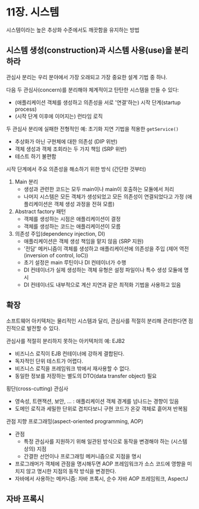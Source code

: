 # 11장. 시스템

시스템이라는 높은 추상화 수준에서도 깨끗함을 유지하는 방법

## 시스템 생성(construction)과 시스템 사용(use)을 분리하라

관심사 분리는 우리 분야에서 가장 오래되고 가장 중요한 설계 기법 중 하나.

다음 두 관심사(concern)를 분리해야 체계적이고 탄탄한 시스템을 만들 수 있다:

- (애플리케이션 객체를 생성하고 의존성을 서로 '연결'하는) 시작 단계(startup process)
- (시작 단계 이후에 이어지는) 런타임 로직

두 관심사 분리에 실패한 전형적인 예: 초기화 지연 기법을 적용한 `getService()`

- 추상화가 아닌 구현체에 대한 의존성 (DIP 위반)
- 객체 생성과 객체 조회라는 두 가지 책임 (SRP 위반)
- 테스트 하기 불편함

시작 단계에서 주요 의존성을 해소하기 위한 방식 (간단한 것부터)

1. Main 분리
    - 생성과 관련한 코드는 모두 main이나 main이 호출하는 모듈에서 처리
    - 나머지 시스템은 모든 객체가 생성되었고 모든 의존성이 연결되었다고 가정 (애플리케이션은 객체 생성 과정을 전혀 모름)
1. Abstract factory 패턴
    - 객체를 생성하는 시점은 애플리케이션이 결정
    - 객체를 생성하는 코드는 애플리케이션이 모름
1. 의존성 주입(dependency injection, DI)
    - 애플리케이션은 객체 생성 책임을 맡지 않음 (SRP 지원)
    - '전담' 메커니즘이 객체를 생성하고 애플리케이션에 의존성을 주입 (제어 역전(inversion of control, IoC))
    - 초기 설정은 main 루틴이나 DI 컨테이너가 수행
    - DI 컨테이너가 실제 생성하는 객체 유형은 설정 파일이나 특수 생성 모듈에 명시
    - DI 컨테이너도 내부적으로 계산 지연과 같은 최적화 기법을 사용하고 있음

## 확장

소프트웨어 아키텍처는 물리적인 시스템과 달리, 관심사를 적절히 분리해 관리한다면 점진적으로 발전할 수 있다.

관심사를 적절히 분리하지 못하는 아키텍처의 예: EJB2

- 비즈니스 로직이 EJB 컨테이너에 강하게 결합된다.
- 독자적인 단위 테스트가 어렵다.
- 비즈니스 로직을 프레임워크 밖에서 재사용할 수 없다.
- 동일한 정보를 저장하는 별도의 DTO(data transfer object) 필요

횡단(cross-cutting) 관심사

- 영속성, 트랜잭션, 보안, ... : 애플리케이션 객체 경계를 넘나드는 경향이 있음
- 도메인 로직과 세밀한 단위로 겹치다보니 구현 코드가 온갖 객체로 흩어져 반복됨

관점 지향 프로그래밍(aspect-oriented programming, AOP)

- 관점
    - 특정 관심사를 지원하기 위해 일관된 방식으로 동작을 변경해야 하는 (시스템 상의) 지점
    - 간결한 선언이나 프로그래밍 메커니즘으로 지점을 명시
- 프로그래머가 객체에 관점을 명시해두면 AOP 프레임워크가 소스 코드에 영향을 미치지 않고 명시한 지점의 동작 방식을 변경한다.
- 자바에서 사용하는 메커니즘: 자바 프록시, 순수 자바 AOP 프레임워크, AspectJ

## 자바 프록시

